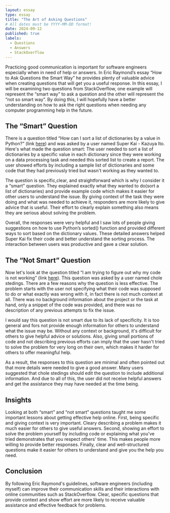 ```yaml
---
layout: essay
type: essay
title: "The Art of Asking Questions"
# All dates must be YYYY-MM-DD format!
date: 2024-09-12
published: true
labels:
  - Questions
  - Answers
  - StackOverflow
---
```



  Practicing good communication is important for software engineers especially when in need of help or answers. In Eric Raymond’s essay “How to Ask Questions the Smart Way” he provides plenty of valuable advice when creating questions that will get you a useful response. In this essay, I will be examining two questions from StackOverflow, one example will represent the “smart way” to ask a question and the other will represent the “not so smart way”. By doing this, I will hopefully have a better understanding on how to ask the right questions when needing any computer programming help in the future. 


## The “Smart” Question

  There is a question titled “How can I sort a list of dictionaries by a value in Python?” (link [here](https://stackoverflow.com/q/72899)) and was asked by a user named Super Kai - Kazuya Ito. Here's what made the question smart: The user needed to sort a list of dictionaries by a specific value in each dictionary since they were working on a data processing task and needed this sorted list to create a report. The user showed efforts by including a sample list of dictionaries and some code that they had previously tried but wasn't working as they wanted to. 

  The question is specific,clear, and straightforward which is why I consider it a “smart” question. They explained exactly what they wanted to do(sort a list of dictionaries) and provide example code which makes it easier for other users to understand the issue. By giving context of the task they were doing and what was needed to achieve it, responders are more likely to give advice that is useful. Their effort to clearly explain something also means they are serious about solving the problem.

  Overall, the responses were very helpful and I saw lots of people giving suggestions on how to use Python’s sorted() function and provided different ways to sort based on the dictionary values. These detailed answers helped Super Kai fix their code and better understand the sorting process. The interaction between users was productive and gave a clear solution.


## The “Not Smart” Question

  Now let's look at the question titled “I am trying to figure out why my code is not working” (link [here](https://stackoverflow.com/q/62227709)). This question was asked by a user named chole stedings. There are a few reasons why the question is less effective. The problem starts with the user not specifying what their code was supposed to do or what exactly was wrong with it, in fact there is not much context at all. There was no background information about the project or the task at hand, only a snippet of the code was provided, and there was no description of any previous attempts to fix the issue.

  I would say this question is not smart due to its lack of specificity. It is too general and fors not provide enough information for others to understand what the issue may be. Without any context or background, it's difficult for others to give helpful advice or solutions. Also, giving small portions of code and not describing previous efforts can imply that the user hasn't tried to solve the problem for very long on their own, which makes it harder for others to offer meaningful help. 

  As a result, the responses to this question are minimal and often pointed out that more details were needed to give a good answer. Many users suggested that chole stedings should edit the question to include additional information. And due to all of this, the user did not receive helpful answers and get the assistance they may have needed at the time being. 

## Insights
  Looking at both “smart” and “not smart” questions taught me some important lessons about getting effective help online. First, being specific and giving context is very important. Cleary describing a problem makes it much easier for others to give useful answers. Second, showing an effort to solve the problem yourself by including code or explaining what you've tried demonstrates that you respect others' time. This makes people more willing to provide better responses. Finally, clear and well-structured questions make it easier for others to understand and give you the help you need. 


## Conclusion
  By following Eric Raymond's guidelines, software engineers (including myself) can improve their communication skills and their interactions with online communities such as StackOverflow. Clear, specific questions that provide context and show effort are more likely to receive valuable assistance and effective feedback for problems.
